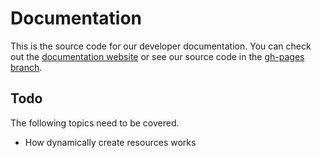# Documentation

This is the source code for our developer documentation.  You can check out the [documentation website](http://wallit.github.com/documentation)
or see our source code in the [gh-pages branch](https://github.com/wallit/documentation/tree/gh-pages).


## Todo

The following topics need to be covered.

- How dynamically create resources works

